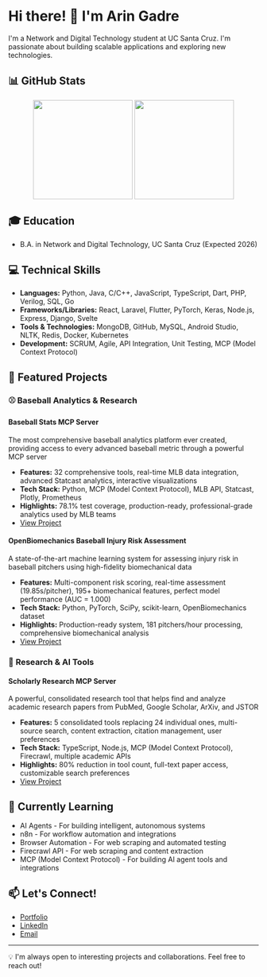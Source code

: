 # Hi there! 👋 I'm Arin Gadre

I'm a Network and Digital Technology student at UC Santa Cruz. I'm passionate about building scalable applications and exploring new technologies.

## 📊 GitHub Stats

<p align="center">
  <img height="200" align="center" src="https://github-readme-stats.vercel.app/api?username=aringadre76&show_icons=true&theme=radical&hide_border=true" />
  <img height="200" align="center" src="https://github-readme-stats.vercel.app/api/top-langs/?username=aringadre76&layout=compact&langs_count=8&theme=radical&hide_border=true" />
</p>


## 🎓 Education
- B.A. in Network and Digital Technology, UC Santa Cruz (Expected 2026)

## 💻 Technical Skills
- **Languages:** Python, Java, C/C++, JavaScript, TypeScript, Dart, PHP, Verilog, SQL, Go
- **Frameworks/Libraries:** React, Laravel, Flutter, PyTorch, Keras, Node.js, Express, Django, Svelte
- **Tools & Technologies:** MongoDB, GitHub, MySQL, Android Studio, NLTK, Redis, Docker, Kubernetes
- **Development:** SCRUM, Agile, API Integration, Unit Testing, MCP (Model Context Protocol)

## 🚀 Featured Projects

### ⚾ **Baseball Analytics & Research**

#### Baseball Stats MCP Server
The most comprehensive baseball analytics platform ever created, providing access to every advanced baseball metric through a powerful MCP server
- **Features:** 32 comprehensive tools, real-time MLB data integration, advanced Statcast analytics, interactive visualizations
- **Tech Stack:** Python, MCP (Model Context Protocol), MLB API, Statcast, Plotly, Prometheus
- **Highlights:** 78.1% test coverage, production-ready, professional-grade analytics used by MLB teams
- [View Project](https://github.com/aringadre76/baseball-stats-mcp)

#### OpenBiomechanics Baseball Injury Risk Assessment
A state-of-the-art machine learning system for assessing injury risk in baseball pitchers using high-fidelity biomechanical data
- **Features:** Multi-component risk scoring, real-time assessment (19.85s/pitcher), 195+ biomechanical features, perfect model performance (AUC = 1.000)
- **Tech Stack:** Python, PyTorch, SciPy, scikit-learn, OpenBiomechanics dataset
- **Highlights:** Production-ready system, 181 pitchers/hour processing, comprehensive biomechanical analysis
- [View Project](https://github.com/aringadre76/baseball-research)

### 🔬 **Research & AI Tools**

#### Scholarly Research MCP Server
A powerful, consolidated research tool that helps find and analyze academic research papers from PubMed, Google Scholar, ArXiv, and JSTOR
- **Features:** 5 consolidated tools replacing 24 individual ones, multi-source search, content extraction, citation management, user preferences
- **Tech Stack:** TypeScript, Node.js, MCP (Model Context Protocol), Firecrawl, multiple academic APIs
- **Highlights:** 80% reduction in tool count, full-text paper access, customizable search preferences
- [View Project](https://github.com/aringadre76/mcp-for-research)

## 🌱 Currently Learning
- AI Agents - For building intelligent, autonomous systems
- n8n - For workflow automation and integrations
- Browser Automation - For web scraping and automated testing
- Firecrawl API - For web scraping and content extraction
- MCP (Model Context Protocol) - For building AI agent tools and integrations

## 📫 Let's Connect!
- [Portfolio](https://aringadre76.github.io/)
- [LinkedIn](https://www.linkedin.com/in/arin-gadre/)
- [Email](mailto:aringadre@gmail.com)

---
💡 I'm always open to interesting projects and collaborations. Feel free to reach out!

